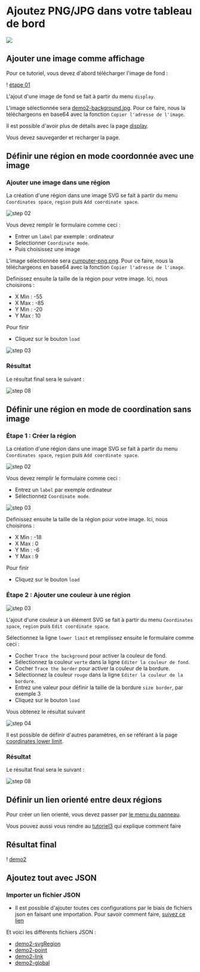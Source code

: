 # Ajoutez PNG/JPG dans votre tableau de bord
[![](../../screenshots/other/Go-back.png)](README.md)
 
## Ajouter une image comme affichage
Pour ce tutoriel, vous devez d'abord télécharger l'image de fond : 


! [étape 01](../../screenshots/demo/tutorial2/ImagePNG.png)



L'ajout d'une image de fond se fait à partir du menu `display`.

L'image sélectionnée sera [demo2-background.jpg](../../resource/demo2-background.jpg). Pour ce faire, nous la téléchargeons en base64 avec la fonction `Copier l'adresse de l'image`.

Il est possible d'avoir plus de détails avec la page [display](../editor/display.md).

Vous devez sauvegarder et recharger la page.


## Définir une région en mode coordonnée avec une image

### Ajouter une image dans une région

La création d'une région dans une image SVG se fait à partir du menu `Coordinates space`, `region` puis `Add coordinate space`.

![step 02](../../screenshots/demo/tutorial2/CoordinateMode.png)

Vous devez remplir le formulaire comme ceci : 

- Entrer un `label` par exemple : ordinateur
- Selectionner `Coordinate mode`.
- Puis choisissez une image

L'image sélectionnée sera [cumputer-png.png](../../resource/computer-png.png). Pour ce faire, nous la téléchargeons en base64 avec la fonction `Copier l'adresse de l'image`.

Definissez ensuite la taille de la région pour votre image. Ici, nous choisirons :
- X Min : -55
- X Max : -85 
- Y Min : -20
- Y Max : 10

Pour finir
- Cliquez sur le bouton `load`


![step 03](../../screenshots/demo/tutorial2/ImageRegion.png)

### Résultat

Le résultat final sera le suivant : 

![step 08](../../screenshots/demo/tutorial2/Result1.png)

## Définir une région en mode de coordination sans image

### Étape 1 : Créer la région

La création d'une région dans une image SVG se fait à partir du menu `Coordinates space`, `region` puis `Add coordinate space`.

![step 02](../../screenshots/demo/tutorial2/CoordinateMode.png)

Vous devez remplir le formulaire comme ceci : 

- Entrez un `label` par exemple  ordinateur
- Sélectionnez `Coordinate mode`.

![step 03](../../screenshots/demo/tutorial2/CoordinateModeNoImage.png)


Definissez ensuite la taille de la région pour votre image. Ici, nous choisirons :
- X Min : -18
- X Max : 0
- Y Min : -6
- Y Max : 9

Pour finir
- Cliquez sur le bouton `load`

### Étape 2 : Ajouter une couleur à une région

![step 03](../../screenshots/demo/tutorial2/LowerLimit.png)


L'ajout d'une couleur à un élément SVG se fait à partir du menu `Coordinates space`, `region` puis `Edit coordinate space`.

Sélectionnez la ligne `lower limit` et remplissez ensuite le formulaire comme ceci : 
 

- Cocher `Trace the background` pour activer la couleur de fond. 
- Sélectionnez la couleur `verte` dans la ligne `Editer la couleur de fond`.
- Cocher `Trace the border` pour activer la couleur de la bordure.
- Sélectionnez la couleur `rouge` dans la ligne `Editer la couleur de la bordure`.
- Entrez une valeur pour définir la taille de la bordure `size border`, par exemple 3
- Cliquez sur le bouton `load`



Vous obtenez le résultat suivant

![step 04](../../screenshots/demo/tutorial2/Cumputer2.png)


Il est possible de définir d'autres paramètres, en se référant à la page [coordinates lower limit](../editor/coordinates-lower-limit.md).

### Résultat

Le résultat final sera le suivant : 

![step 08](../../screenshots/demo/tutorial2/Result2.png)

## Définir un lien orienté entre deux régions

Pour créer un lien orienté, vous devez passer par [le menu du panneau](../panel/panel-oriented-link.md).

Vous pouvez aussi vous rendre au [tutoriel3](tutorial3.md) qui explique comment faire

## Résultat final 

! [demo2](../../screenshots/demo/tutorial2/demo2.png)

## Ajoutez tout avec JSON

### Importer un fichier JSON

- Il est possible d'ajouter toutes ces configurations par le biais de fichiers json en faisant une importation. Pour savoir comment faire, [suivez ce lien](../editor/import.md)

Et voici les différents fichiers JSON :

- [demo2-svgRegion](../../resource/demo2-svgRegion.json) 
- [demo2-point](../../resource/demo2-point.json)
- [demo2-link](../../resource/demo2-link.json)
- [demo2-global](../../resource/demo2-global.json)
